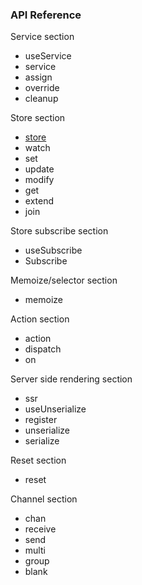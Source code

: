 ### API Reference

Service section

- useService
- service
- assign
- override
- cleanup

Store section

- [store](./api-reference/store.md)
- watch
- set
- update
- modify
- get
- extend
- join

Store subscribe section

- useSubscribe
- Subscribe

Memoize/selector section

- memoize

Action section

- action
- dispatch
- on

Server side rendering section

- ssr
- useUnserialize
- register
- unserialize
- serialize

Reset section

- reset

Channel section

- chan
- receive
- send
- multi
- group
- blank

